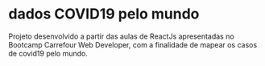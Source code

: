 # dados COVID19 pelo mundo

Projeto desenvolvido a partir das aulas de ReactJs apresentadas no Bootcamp Carrefour Web Developer, com a finalidade de mapear os casos de covid19 pelo mundo.
